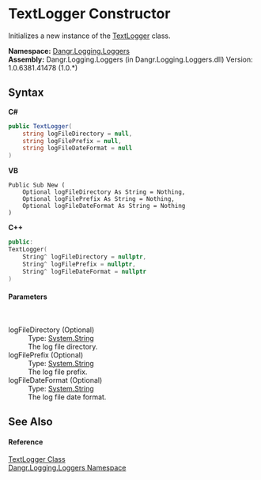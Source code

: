 # TextLogger Constructor 
 

Initializes a new instance of the <a href="T_Dangr_Logging_Loggers_TextLogger">TextLogger</a> class.

**Namespace:**&nbsp;<a href="N_Dangr_Logging_Loggers">Dangr.Logging.Loggers</a><br />**Assembly:**&nbsp;Dangr.Logging.Loggers (in Dangr.Logging.Loggers.dll) Version: 1.0.6381.41478 (1.0.*)

## Syntax

**C#**<br />
``` C#
public TextLogger(
	string logFileDirectory = null,
	string logFilePrefix = null,
	string logFileDateFormat = null
)
```

**VB**<br />
``` VB
Public Sub New ( 
	Optional logFileDirectory As String = Nothing,
	Optional logFilePrefix As String = Nothing,
	Optional logFileDateFormat As String = Nothing
)
```

**C++**<br />
``` C++
public:
TextLogger(
	String^ logFileDirectory = nullptr, 
	String^ logFilePrefix = nullptr, 
	String^ logFileDateFormat = nullptr
)
```


#### Parameters
&nbsp;<dl><dt>logFileDirectory (Optional)</dt><dd>Type: <a href="http://msdn2.microsoft.com/en-us/library/s1wwdcbf" target="_blank">System.String</a><br />The log file directory.</dd><dt>logFilePrefix (Optional)</dt><dd>Type: <a href="http://msdn2.microsoft.com/en-us/library/s1wwdcbf" target="_blank">System.String</a><br />The log file prefix.</dd><dt>logFileDateFormat (Optional)</dt><dd>Type: <a href="http://msdn2.microsoft.com/en-us/library/s1wwdcbf" target="_blank">System.String</a><br />The log file date format.</dd></dl>

## See Also


#### Reference
<a href="T_Dangr_Logging_Loggers_TextLogger">TextLogger Class</a><br /><a href="N_Dangr_Logging_Loggers">Dangr.Logging.Loggers Namespace</a><br />